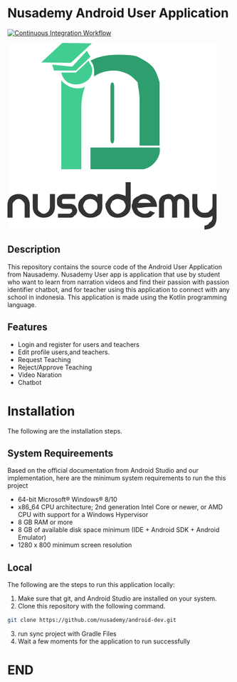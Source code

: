 # Nusademy Android User Application
[![Continuous Integration Workflow](https://github.com/nusademy/android-dev/actions/workflows/main.yml/badge.svg?branch=main)](https://github.com/nusademy/android-dev/actions/workflows/main.yml)

![](https://github.com/nusademy/Bangkit2021CapstoneProject/raw/main/logo/logo.png)

## Description
This repository contains the source code of the Android User Application from Nausademy. Nusademy User app is application that use by student who want to learn from narration videos and find their passion with passion identifier chatbot, and for teacher using this application to connect with any school in indonesia. This application is made using the Kotlin programming language.

## Features
- Login and register for users and teachers
- Edit profile users,and teachers.
- Request Teaching 
- Reject/Approve Teaching
- Video Naration
- Chatbot

# Installation
The following are the installation steps.

## System Requireements
Based on the official documentation from Android Studio and our implementation, here are the minimum system requirements to run the this project
- 64-bit Microsoft® Windows® 8/10
- x86_64 CPU architecture; 2nd generation Intel Core or newer, or AMD CPU with support for a Windows Hypervisor
- 8 GB RAM or more
- 8 GB of available disk space minimum (IDE + Android SDK + Android Emulator)
- 1280 x 800 minimum screen resolution

## Local
The following are the steps to run this application locally:
1. Make sure that git, and Android Studio are installed on your system.
2. Clone this repository with the following command.
```bash 
git clone https://github.com/nusademy/android-dev.git
```
3. run sync project with Gradle Files
4. Wait a few moments for the application to run successfully

# END

